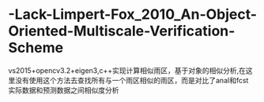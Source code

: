 # -Lack-Limpert-Fox_2010_An-Object-Oriented-Multiscale-Verification-Scheme
vs2015+opencv3.2+eigen3,c++实现计算相似雨区，基于对象的相似分析,在这里没有使用这个方法去查找所有与一个雨区相似的雨区，而是对比了anal和fcst 实际数据和预测数据之间相似度分析
